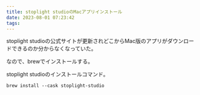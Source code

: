 ```yaml
---
title: stoplight studioのMacアプリインストール
date: 2023-08-01 07:23:42
tags:
---
```


stoplight studioの公式サイトが更新されどこからMac版のアプリがダウンロードできるのか分からなくなっていた。

なので、brewでインストールする。  

stoplight studioのインストールコマンド。
```
brew install --cask stoplight-studio
```

